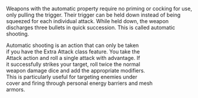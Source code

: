 Weapons with the automatic property require no priming or cocking for use, only pulling the trigger. Their trigger can be held down instead of being squeezed for each individual attack. While held down, the weapon discharges three bullets in quick succession. This is  called automatic shooting.  

Automatic shooting is an action that can only be taken  
if you have the Extra Attack class feature. You take the  
Attack action and roll a single attack with advantage. If  
it successfully strikes your target, roll twice the normal  
weapon damage dice and add the appropriate modifiers.  
This is particularly useful for targeting enemies under  
cover and firing through personal energy barriers and mesh  
armors.